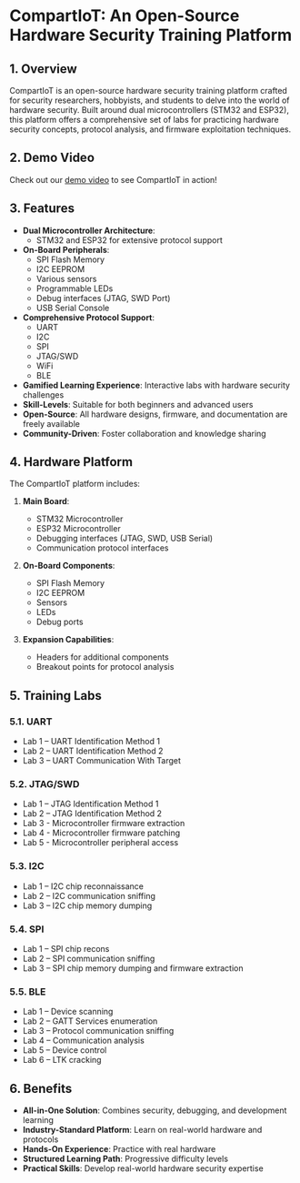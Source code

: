 # CompartIoT: An Open-Source Hardware Security Training Platform

## 1. Overview
CompartIoT is an open-source hardware security training platform crafted for security researchers, hobbyists, and students to delve into the world of hardware security. Built around dual microcontrollers (STM32 and ESP32), this platform offers a comprehensive set of labs for practicing hardware security concepts, protocol analysis, and firmware exploitation techniques.

## 2. Demo Video
Check out our [demo video](https://drive.google.com/file/d/1e1d_eKrPW2BtSN-1nqGks1lxa6HyI7hn/view?usp=drive_link) to see CompartIoT in action!

## 3. Features
- **Dual Microcontroller Architecture**: 
  - STM32 and ESP32 for extensive protocol support
- **On-Board Peripherals**: 
  - SPI Flash Memory
  - I2C EEPROM
  - Various sensors
  - Programmable LEDs
  - Debug interfaces (JTAG, SWD Port)
  - USB Serial Console
- **Comprehensive Protocol Support**: 
  - UART
  - I2C
  - SPI
  - JTAG/SWD
  - WiFi
  - BLE
- **Gamified Learning Experience**: Interactive labs with hardware security challenges
- **Skill-Levels**: Suitable for both beginners and advanced users
- **Open-Source**: All hardware designs, firmware, and documentation are freely available
- **Community-Driven**: Foster collaboration and knowledge sharing

## 4. Hardware Platform
The CompartIoT platform includes:

1. **Main Board**:
   - STM32 Microcontroller
   - ESP32 Microcontroller
   - Debugging interfaces (JTAG, SWD, USB Serial)
   - Communication protocol interfaces
   
2. **On-Board Components**:
   - SPI Flash Memory
   - I2C EEPROM
   - Sensors
   - LEDs
   - Debug ports

3. **Expansion Capabilities**:
   - Headers for additional components
   - Breakout points for protocol analysis

## 5. Training Labs

### 5.1. UART
- Lab 1 – UART Identification Method 1
- Lab 2 – UART Identification Method 2
- Lab 3 – UART Communication With Target

### 5.2. JTAG/SWD
- Lab 1 – JTAG Identification Method 1
- Lab 2 – JTAG Identification Method 2
- Lab 3 - Microcontroller firmware extraction
- Lab 4 - Microcontroller firmware patching
- Lab 5 - Microcontroller peripheral access

### 5.3. I2C
- Lab 1 – I2C chip reconnaissance
- Lab 2 – I2C communication sniffing
- Lab 3 – I2C chip memory dumping

### 5.4. SPI
- Lab 1 – SPI chip recons
- Lab 2 – SPI communication sniffing
- Lab 3 – SPI chip memory dumping and firmware extraction

### 5.5. BLE
- Lab 1 – Device scanning
- Lab 2 – GATT Services enumeration
- Lab 3 – Protocol communication sniffing
- Lab 4 – Communication analysis
- Lab 5 – Device control
- Lab 6 – LTK cracking

## 6. Benefits
- **All-in-One Solution**: Combines security, debugging, and development learning
- **Industry-Standard Platform**: Learn on real-world hardware and protocols
- **Hands-On Experience**: Practice with real hardware
- **Structured Learning Path**: Progressive difficulty levels
- **Practical Skills**: Develop real-world hardware security expertise
